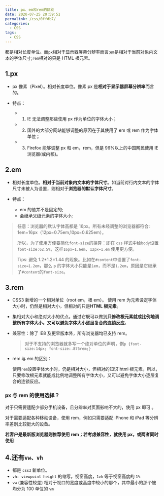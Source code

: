 ```yaml
---
title: px、em和rem的区别
date: 2020-07-25 20:59:51
permalink: /css/0ffdb7/
categories:
  - CSS
tags:
  - CSS
---
```


都是相对长度单位。而`px`相对于显示器屏幕分辨率而言;`em`是相对于当前对象内文本的字体尺寸;`rem`相对的只是 HTML 根元素。

<!-- more -->

## 1.px

- px 像素（Pixel）。相对长度单位。像素 px 是**相对于显示器屏幕分辨率**而言的。

- 特点：
  - 1. IE 无法调整那些使用 px 作为单位的字体大小；
  - 2. 国外的大部分网站能够调整的原因在于其使用了 em 或 rem 作为字体单位；
  - 3. Firefox 能够调整 px 和 em，rem，但是 96%以上的中国网民使用 IE 浏览器(或内核)。

## 2.em

- 相对长度单位。**相对于当前对象内文本的字体尺寸**。如当前对行内文本的字体尺寸未被人为设置，则相对于**浏览器的默认字体尺寸**。

- 特点：
  - em 的值并不是固定的;
  - 会继承父级元素的字体大小;

> 任意：浏览器的默认字体高都是 16px。所有未经调整的浏览器都符合: 1em=16px（12px=0.75em,10px=0.625em）。
>
> 所以，为了使用方便要简化`font-size`的换算：即在 `css` 样式中给`body`设置`font-size:62.5%`，这样`16px=1.6em, 12px=1.em` 使用更方便。
>
> Tips: 避免 1.2\*1.2=1.44 的现象。比如在`#content`中设置了`font-size=1.2em`，那么 `p` 的字体大小只能是`1em`，而不是`1.2em`，原因是它继承了`#content`的`font-size`。

## 3.rem

- CSS3 新增的一个相对单位（root em，根 em）。 使用 rem 为元素设定字体大小时，仍然是相对大小，但相对的只是**HTML 根元素**。

- 集相对大小和绝对大小的优点。通过它既可以做到**只修改根元素就成比例地调整所有字体大小，又可以避免字体大小逐层复合的连锁反应**。

- 兼容性：除了 IE8 及更早版本外，所有浏览器均已支持 rem。

  > 对于不支持的浏览器就多写一个绝对单位的声明，例`p {font-size:14px; font-size:.875rem;}`

- rem 与 em 的区别：

  使用`rem`设置字体大小时，仍是相对大小，但相对的知识`html·根元素。所以，只要修改根元素就能成比例地调整所有字体大小，又可以避免字体大小逐层复合的连锁反应。

### px 与 rem 的使用选择？

对于只需要适配少部分手机设备，且分辨率对页面影响不大的，使用 px 即可 。

对于需要适配各种移动设备，使用 rem，例如只需要适配 iPhone 和 iPad 等分辨率差别比较挺大的设备。

**若客户是最新版浏览器则推荐使用 rem；若考虑兼容性，就使用 px，或两者同时使用**

## 4.还有`vw、vh`

- 都是 `css3` 新单位。
- `vh: viewpoint height` 的缩写，视窗高度，`1vh` 等于视窗高度的 `1%`
- `vw` (兼容性较差) 相对于视口的宽度或高度中较小的那个，其中最小的那个被均分为 100 单位的 `vm`
